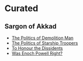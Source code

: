 # Curated

## Sargon of Akkad

- [The Politics of Demolition Man](https://www.youtube.com/watch?v=DrUNIX2Iv04)
- [The Politics of Starship Troopers](https://www.youtube.com/watch?v=kVpYvV0O7uI)
- [To Honour the Dissidents](https://www.youtube.com/watch?v=p3I1YDbSLQk)
- [Was Enoch Powell Right?](https://www.youtube.com/watch?v=x-AdYb6mXgA)
